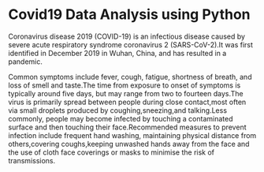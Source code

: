 #  Covid19 Data Analysis using Python

Coronavirus disease 2019 (COVID-19) is an infectious disease caused by severe acute respiratory syndrome coronavirus 2 (SARS-CoV-2).It was first identified in December 2019 in Wuhan, China, and has resulted in a pandemic.

Common symptoms include fever, cough, fatigue, shortness of breath, and loss of smell and taste.The time from exposure to onset of symptoms is typically around five days, but may range from two to fourteen days.The virus is primarily spread between people during close contact,most often via small droplets produced by coughing,sneezing,and talking.Less commonly, people may become infected by touching a contaminated surface and then touching their face.Recommended measures to prevent infection include frequent hand washing, maintaining physical distance from others,covering coughs,keeping unwashed hands away from the face and the use of cloth face coverings or masks to minimise the risk of transmissions.

